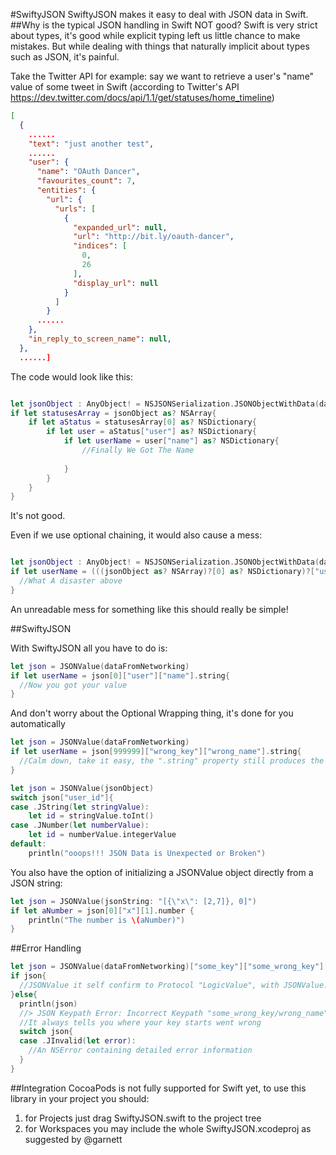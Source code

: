 #SwiftyJSON
SwiftyJSON makes it easy to deal with JSON data in Swift.
##Why is the typical JSON handling in Swift NOT good?
Swift is very strict about types, it's good while explicit typing left us little chance to make mistakes. 
But while dealing with things that naturally implicit about types such as JSON, it's painful.

Take the Twitter API for example: say we want to retrieve a user's "name" value of some tweet in Swift (according to Twitter's API https://dev.twitter.com/docs/api/1.1/get/statuses/home_timeline)

```JSON
[
  {
    ......
    "text": "just another test",
    ......
    "user": {
      "name": "OAuth Dancer",
      "favourites_count": 7,
      "entities": {
        "url": {
          "urls": [
            {
              "expanded_url": null,
              "url": "http://bit.ly/oauth-dancer",
              "indices": [
                0,
                26
              ],
              "display_url": null
            }
          ]
        }
      ......
    },
    "in_reply_to_screen_name": null,
  },
  ......]
```

The code would look like this:

```swift

let jsonObject : AnyObject! = NSJSONSerialization.JSONObjectWithData(dataFromTwitter, options: NSJSONReadingOptions.MutableContainers, error: nil)
if let statusesArray = jsonObject as? NSArray{
    if let aStatus = statusesArray[0] as? NSDictionary{
        if let user = aStatus["user"] as? NSDictionary{
            if let userName = user["name"] as? NSDictionary{
                //Finally We Got The Name
                
            }
        }
    }
}

```
It's not good.

Even if we use optional chaining, it would also cause a mess:

```swift

let jsonObject : AnyObject! = NSJSONSerialization.JSONObjectWithData(dataFromTwitter, options: NSJSONReadingOptions.MutableContainers, error: nil)
if let userName = (((jsonObject as? NSArray)?[0] as? NSDictionary)?["user"] as? NSDictionary)?["name"]{
  //What A disaster above
}

```
An unreadable mess for something like this should really be simple!

##SwiftyJSON

With SwiftyJSON all you have to do is:

```swift
let json = JSONValue(dataFromNetworking)
if let userName = json[0]["user"]["name"].string{
  //Now you got your value
}
```

And don't worry about the Optional Wrapping thing, it's done for you automatically

```swift
let json = JSONValue(dataFromNetworking)
if let userName = json[999999]["wrong_key"]["wrong_name"].string{
  //Calm down, take it easy, the ".string" property still produces the correct Optional String type with safety
}

```
```swift
let json = JSONValue(jsonObject)
switch json["user_id"]{
case .JString(let stringValue):
    let id = stringValue.toInt()
case .JNumber(let numberValue):
    let id = numberValue.integerValue
default:
    println("ooops!!! JSON Data is Unexpected or Broken")

```

You also have the option of initializing a JSONValue object directly
from a JSON string:

```swift
let json = JSONValue(jsonString: "[{\"x\": [2,7]}, 0]")
if let aNumber = json[0]["x"][1].number {
    println("The number is \(aNumber)")
}
```

##Error Handling
```swift
let json = JSONValue(dataFromNetworking)["some_key"]["some_wrong_key"]["wrong_name"]
if json{
  //JSONValue it self confirm to Protocol "LogicValue", with JSONValue.JInvalid produce false and others produce true
}else{
  println(json)
  //> JSON Keypath Error: Incorrect Keypath "some_wrong_key/wrong_name"
  //It always tells you where your key starts went wrong
  switch json{
  case .JInvalid(let error):
    //An NSError containing detailed error information 
  }
}
```
##Integration
CocoaPods is not fully supported for Swift yet, to use this library in your project you should:  

1. for Projects just drag SwiftyJSON.swift to the project tree
2. for Workspaces you may include the whole SwiftyJSON.xcodeproj as suggested by @garnett
